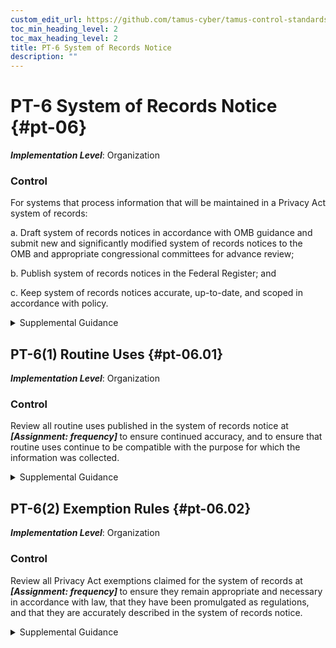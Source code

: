 ```yaml
---
custom_edit_url: https://github.com/tamus-cyber/tamus-control-standards/tree/main/content/tamus.edu/TAMUS_profile.xml
toc_min_heading_level: 2
toc_max_heading_level: 2
title: PT-6 System of Records Notice
description: ""
---
```


# PT-6 System of Records Notice {#pt-06}

_**Implementation Level**_: Organization

### Control

For systems that process information that will be maintained in a Privacy Act system of records:

a. Draft system of records notices in accordance with OMB guidance and submit new and significantly modified system of records notices to the OMB and appropriate congressional committees for advance review;

b. Publish system of records notices in the Federal Register; and

c. Keep system of records notices accurate, up-to-date, and scoped in accordance with policy.

<details>
  <summary>Supplemental Guidance</summary>

The <a xmlns="http://csrc.nist.gov/ns/oscal/1.0" href="#18e71fec-c6fd-475a-925a-5d8495cf8455">PRIVACT</a> requires that federal agencies publish a system of records notice in the Federal Register upon the establishment and/or modification of a <a xmlns="http://csrc.nist.gov/ns/oscal/1.0" href="#18e71fec-c6fd-475a-925a-5d8495cf8455">PRIVACT</a> system of records. As a general matter, a system of records notice is required when an agency maintains a group of any records under the control of the agency from which information is retrieved by the name of an individual or by some identifying number, symbol, or other identifier. The notice describes the existence and character of the system and identifies the system of records, the purpose(s) of the system, the authority for maintenance of the records, the categories of records maintained in the system, the categories of individuals about whom records are maintained, the routine uses to which the records are subject, and additional details about the system as described in <a xmlns="http://csrc.nist.gov/ns/oscal/1.0" href="#3671ff20-c17c-44d6-8a88-7de203fa74aa">OMB A-108</a>.

</details>

## PT-6(1) Routine Uses {#pt-06.01}

_**Implementation Level**_: Organization

### Control

Review all routine uses published in the system of records notice at <strong title="pt-06.01_odp"> <em>[Assignment: frequency]</em> </strong> to ensure continued accuracy, and to ensure that routine uses continue to be compatible with the purpose for which the information was collected.

<details>
  <summary>Supplemental Guidance</summary>

A <a xmlns="http://csrc.nist.gov/ns/oscal/1.0" href="#18e71fec-c6fd-475a-925a-5d8495cf8455">PRIVACT</a> routine use is a particular kind of disclosure of a record outside of the federal agency maintaining the system of records. A routine use is an exception to the <a xmlns="http://csrc.nist.gov/ns/oscal/1.0" href="#18e71fec-c6fd-475a-925a-5d8495cf8455">PRIVACT</a> prohibition on the disclosure of a record in a system of records without the prior written consent of the individual to whom the record pertains. To qualify as a routine use, the disclosure must be for a purpose that is compatible with the purpose for which the information was originally collected. The <a xmlns="http://csrc.nist.gov/ns/oscal/1.0" href="#18e71fec-c6fd-475a-925a-5d8495cf8455">PRIVACT</a> requires agencies to describe each routine use of the records maintained in the system of records, including the categories of users of the records and the purpose of the use. Agencies may only establish routine uses by explicitly publishing them in the relevant system of records notice.

</details>

## PT-6(2) Exemption Rules {#pt-06.02}

_**Implementation Level**_: Organization

### Control

Review all Privacy Act exemptions claimed for the system of records at <strong title="pt-06.02_odp"> <em>[Assignment: frequency]</em> </strong> to ensure they remain appropriate and necessary in accordance with law, that they have been promulgated as regulations, and that they are accurately described in the system of records notice.

<details>
  <summary>Supplemental Guidance</summary>

The <a xmlns="http://csrc.nist.gov/ns/oscal/1.0" href="#18e71fec-c6fd-475a-925a-5d8495cf8455">PRIVACT</a> includes two sets of provisions that allow federal agencies to claim exemptions from certain requirements in the statute. In certain circumstances, these provisions allow agencies to promulgate regulations to exempt a system of records from select provisions of the <a xmlns="http://csrc.nist.gov/ns/oscal/1.0" href="#18e71fec-c6fd-475a-925a-5d8495cf8455">PRIVACT</a> . At a minimum, organizations&#8217; <a xmlns="http://csrc.nist.gov/ns/oscal/1.0" href="#18e71fec-c6fd-475a-925a-5d8495cf8455">PRIVACT</a> exemption regulations include the specific name(s) of any system(s) of records that will be exempt, the specific provisions of the <a xmlns="http://csrc.nist.gov/ns/oscal/1.0" href="#18e71fec-c6fd-475a-925a-5d8495cf8455">PRIVACT</a> from which the system(s) of records is to be exempted, the reasons for the exemption, and an explanation for why the exemption is both necessary and appropriate.

</details>

